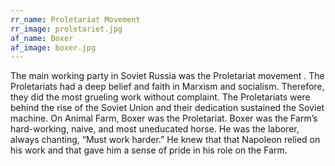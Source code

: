 ```yaml
---
rr_name: Proletariat Movement
rr_image: proletariet.jpg
af_name: Boxer
af_image: boxer.jpg
---
```


The main working party in Soviet Russia was the Proletariat movement . The Proletariats had a deep belief and faith in Marxism and socialism. Therefore, they did the most grueling work without complaint. The Proletariats were behind the rise of the Soviet Union and their dedication sustained the Soviet machine. On Animal Farm, Boxer was the Proletariat. Boxer was the Farm’s hard-working, naive, and most uneducated horse. He was the laborer, always chanting, “Must work harder.” He knew that that Napoleon relied on his work and that gave him a sense of pride in his role on the Farm.